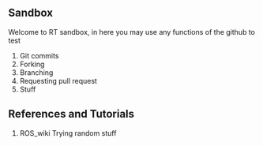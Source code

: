 ## Sandbox



Welcome to RT sandbox, in here you may use any functions of the github to test  
1. Git commits  
2. Forking  
3. Branching  
4. Requesting pull request  
5. Stuff

## References and Tutorials
1. ROS_wiki
Trying random stuff
